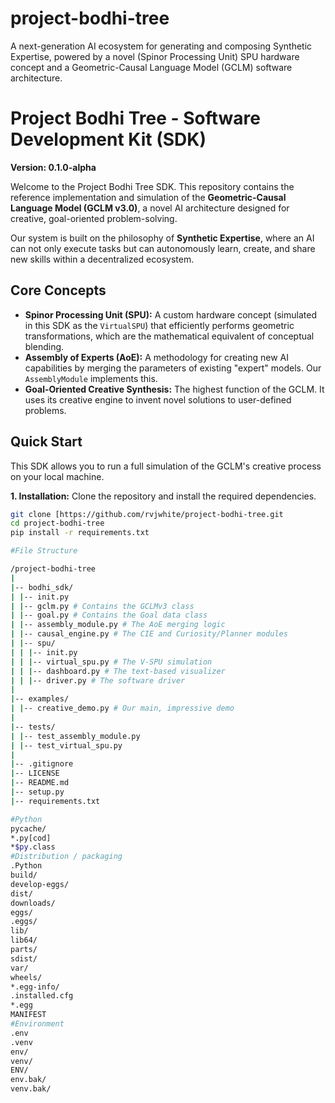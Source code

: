 # project-bodhi-tree
A next-generation AI ecosystem for generating and composing Synthetic Expertise, powered by a novel (Spinor Processing Unit) SPU hardware concept and a Geometric-Causal Language Model (GCLM) software architecture.
# Project Bodhi Tree - Software Development Kit (SDK)
**Version: 0.1.0-alpha**

Welcome to the Project Bodhi Tree SDK. This repository contains the reference implementation and simulation of the **Geometric-Causal Language Model (GCLM v3.0)**, a novel AI architecture designed for creative, goal-oriented problem-solving.

Our system is built on the philosophy of **Synthetic Expertise**, where an AI can not only execute tasks but can autonomously learn, create, and share new skills within a decentralized ecosystem.

## Core Concepts

*   **Spinor Processing Unit (SPU):** A custom hardware concept (simulated in this SDK as the `VirtualSPU`) that efficiently performs geometric transformations, which are the mathematical equivalent of conceptual blending.
*   **Assembly of Experts (AoE):** A methodology for creating new AI capabilities by merging the parameters of existing "expert" models. Our `AssemblyModule` implements this.
*   **Goal-Oriented Creative Synthesis:** The highest function of the GCLM. It uses its creative engine to invent novel solutions to user-defined problems.

## Quick Start

This SDK allows you to run a full simulation of the GCLM's creative process on your local machine.

**1. Installation:**
Clone the repository and install the required dependencies.
```bash
git clone [https://github.com/rvjwhite/project-bodhi-tree.git
cd project-bodhi-tree
pip install -r requirements.txt

#File Structure

/project-bodhi-tree
|
|-- bodhi_sdk/
| |-- init.py
| |-- gclm.py # Contains the GCLMv3 class
| |-- goal.py # Contains the Goal data class
| |-- assembly_module.py # The AoE merging logic
| |-- causal_engine.py # The CIE and Curiosity/Planner modules
| |-- spu/
| | |-- init.py
| | |-- virtual_spu.py # The V-SPU simulation
| | |-- dashboard.py # The text-based visualizer
| | |-- driver.py # The software driver
|
|-- examples/
| |-- creative_demo.py # Our main, impressive demo
|
|-- tests/
| |-- test_assembly_module.py
| |-- test_virtual_spu.py
|
|-- .gitignore
|-- LICENSE
|-- README.md
|-- setup.py
|-- requirements.txt

#Python
pycache/
*.py[cod]
*$py.class
#Distribution / packaging
.Python
build/
develop-eggs/
dist/
downloads/
eggs/
.eggs/
lib/
lib64/
parts/
sdist/
var/
wheels/
*.egg-info/
.installed.cfg
*.egg
MANIFEST
#Environment
.env
.venv
env/
venv/
ENV/
env.bak/
venv.bak/